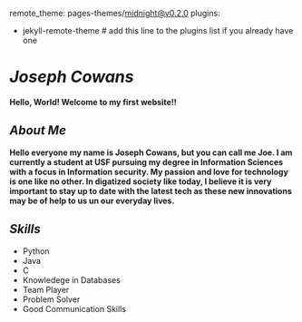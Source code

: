 remote_theme: pages-themes/midnight@v0.2.0
plugins:
- jekyll-remote-theme # add this line to the plugins list if you already have one

# *Joseph Cowans*
**Hello, World! Welcome to my first website!!**



## *About Me*

**Hello everyone my name is Joseph Cowans, but you can call me Joe. I am currently a student at USF pursuing my degree in Information Sciences with a focus in Information security. My passion and love for technology is one like no other. In digatized society like today, I believe it is very important to stay up to date with the latest tech as these new innovations may be of help to us un our everyday lives.**

## *Skills*
- Python
- Java
- C
- Knowledege in Databases
- Team Player
- Problem Solver
- Good Communication Skills 
  






